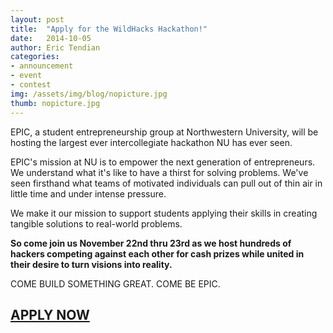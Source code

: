 ```yaml
---
layout: post
title:  "Apply for the WildHacks Hackathon!"
date:   2014-10-05
author: Eric Tendian
categories: 
- announcement
- event
- contest
img: /assets/img/blog/nopicture.jpg
thumb: nopicture.jpg
---
```


EPIC, a student entrepreneurship group at Northwestern University, will
be hosting the largest ever intercollegiate hackathon NU has ever seen.

EPIC's mission at NU is to empower the next generation of entrepreneurs.
We understand what it's like to have a thirst for solving problems.
We've seen firsthand what teams of motivated individuals can pull out of
thin air in little time and under intense pressure.

We make it our mission to support students applying their skills in
creating tangible solutions to real-world problems.

**So come join us November 22nd thru 23rd as we host hundreds of hackers competing
against each other for cash prizes while united in their desire to turn
visions into reality.**

COME BUILD SOMETHING GREAT. COME BE EPIC.

## [APPLY NOW](http://wildhacks.org/)

